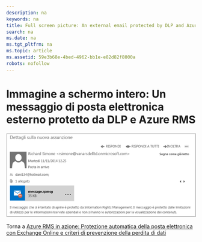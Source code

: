 ```yaml
---
description: na
keywords: na
title: Full screen picture: An external email protected by DLP and Azure RMS
search: na
ms.date: na
ms.tgt_pltfrm: na
ms.topic: article
ms.assetid: 59e3b68e-4bed-4962-bb1e-e82d82f8000a
robots: nofollow
---
```

# Immagine a schermo intero: Un messaggio di posta elettronica esterno protetto da DLP e Azure RMS
![](../Image/AzRMS_DLPProtectedEmail.png)

Torna a [Azure RMS in azione: Protezione automatica della posta elettronica con Exchange Online e criteri di prevenzione della perdita di dati](http://technet.microsoft.com/library/jj585026.aspx)

